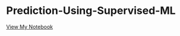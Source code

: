 # Prediction-Using-Supervised-ML
[View My Notebook]([https://nbviewer.jupyter.org/url-to-your-notebook.ipynb](https://github.com/Ravindratandi/Prediction-Using-Supervised-ML-main/blob/main/Prediction%20using%20Supervised%20Learning.ipynb)https://github.com/Ravindratandi/Prediction-Using-Supervised-ML-main/blob/main/Prediction%20using%20Supervised%20Learning.ipynb)
